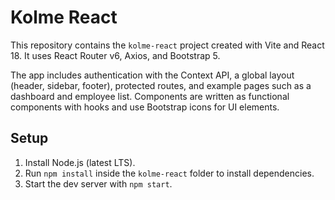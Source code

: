 
# Kolme React

This repository contains the `kolme-react` project created with Vite and React 18. It uses React Router v6, Axios, and Bootstrap 5.

The app includes authentication with the Context API, a global layout (header, sidebar, footer), protected routes, and example pages such as a dashboard and employee list. Components are written as functional components with hooks and use Bootstrap icons for UI elements.

## Setup

1. Install Node.js (latest LTS).
2. Run `npm install` inside the `kolme-react` folder to install dependencies.
3. Start the dev server with `npm start`.


